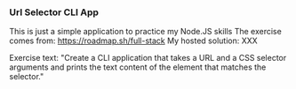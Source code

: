 ### Url Selector CLI App

This is just a simple application to practice my Node.JS skills
The exercise comes from: https://roadmap.sh/full-stack
My hosted solution: XXX

Exercise text:
"Create a CLI application that takes a URL and a CSS selector arguments and prints the text content of the element that matches the selector."
